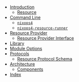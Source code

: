 - [Introduction](./index.md)
  - [Resource](./concept/resource.md)
- [Command Line]()
  - [`nixops4`](./cli/nixops4.md)
  - [`nixops4-resource-runner`](./cli/nixops4-resource-runner.md)
- [Resource Provider](./resource-provider/index.md)
  - [Resource Provider Interface](./resource-provider/interface.md)
- [Library](./lib/index.md)
- [Module Options](./modules/index.md)
- [Protocols]()
  - [Resource Protocol Schema](./schema/resource-v0.md)
- [Architecture]()
  - [Components](./architecture/nixops-components.md)
- [Index](./index/index.md)
